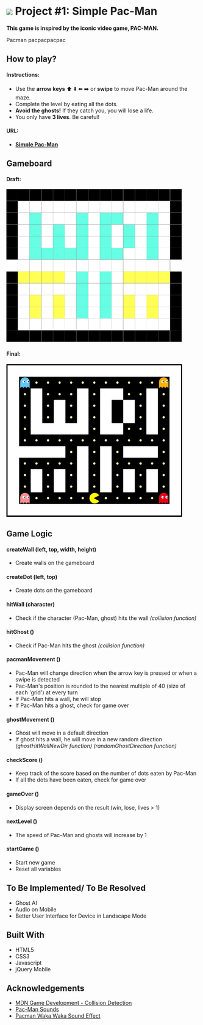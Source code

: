 # ![](https://ga-dash.s3.amazonaws.com/production/assets/logo-9f88ae6c9c3871690e33280fcf557f33.png) Project #1: Simple Pac-Man

**This game is inspired by the iconic video game, PAC-MAN.**

Pacman pacpacpacpac

## How to play?

#### Instructions:

* Use the **arrow keys** :arrow_up: :arrow_down: :arrow_left: :arrow_right: or **swipe** to move Pac-Man around the maze.
* Complete the level by eating all the dots.
* **Avoid the ghosts!** If they catch you, you will lose a life.
* You only have **3 lives**. Be careful!

#### URL:

* **[Simple Pac-Man](https://shumin13.github.io/project-1/)**


## Gameboard

#### Draft:
<img src="assets/images/gameboard-first-draft.png" height="400">

#### Final:
<img src="assets/images/gameboard-final.png" height="400">


## Game Logic

#### createWall (left, top, width, height)
* Create walls on the gameboard

#### createDot (left, top)
* Create dots on the gameboard

#### hitWall (character)
* Check if the character (Pac-Man, ghost) hits the wall _(collision function)_

#### hitGhost ()
* Check if Pac-Man hits the ghost _(collision function)_

#### pacmanMovement ()
* Pac-Man will change direction when the arrow key is pressed or when a swipe is detected
* Pac-Man's position is rounded to the nearest multiple of 40 (size of each 'grid') at every turn
* If Pac-Man hits a wall, he will stop
* If Pac-Man hits a ghost, check for game over

#### ghostMovement ()
* Ghost will move in a default direction
* If ghost hits a wall, he will move in a new random direction _(ghostHitWallNewDir function) (randomGhostDirection function)_

#### checkScore ()
* Keep track of the score based on the number of dots eaten by Pac-Man
* If all the dots have been eaten, check for game over

#### gameOver ()
* Display screen depends on the result (win, lose, lives > 1)

#### nextLevel ()
* The speed of Pac-Man and ghosts will increase by 1

#### startGame ()
* Start new game
* Reset all variables


## To Be Implemented/ To Be Resolved

* Ghost AI
* Audio on Mobile
* Better User Interface for Device in Landscape Mode


## Built With

* HTML5
* CSS3
* Javascript
* jQuery Mobile


## Acknowledgements

* [MDN Game Development - Collision Detection](https://developer.mozilla.org/kab/docs/Games/Techniques/2D_collision_detection)
* [Pac-Man Sounds](http://www.classicgaming.cc/classics/pac-man/sounds)
* [Pacman Waka Waka Sound Effect](http://soundfxcenter.com/download-sound/pacman-waka-waka-sound-effect/)
